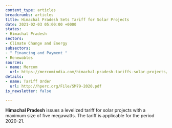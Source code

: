 ```yaml
---
content_type: articles
breadcrumbs: articles
title: Himachal Pradesh Sets Tariff for Solar Projects
date: 2021-02-03 05:00:00 +0000
states:
- Himachal Pradesh
sectors:
- Climate Change and Energy
subsectors:
- " Financing and Payment "
- Renewables
sources:
- name: Mercom
  url: https://mercomindia.com/himachal-pradesh-tariffs-solar-projects/
details:
- name: Tariff Order
  url: http://hperc.org/File/SM79-2020.pdf
is_newsletter: false

---
```

**Himachal Pradesh** issues a levelized tariff for solar projects with a maximum size of five megawatts. The tariff is applicable for the period 2020-21.
